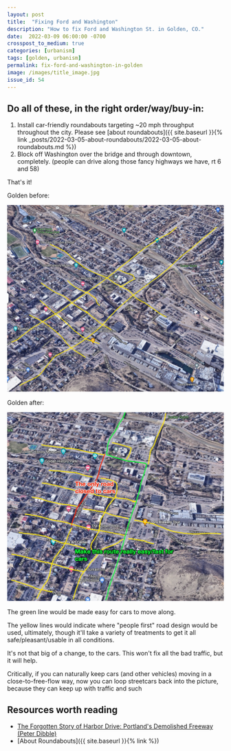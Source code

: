 ```yaml
---
layout: post
title:  "Fixing Ford and Washington"
description: "How to fix Ford and Washington St. in Golden, CO."
date:  2022-03-09 06:00:00 -0700
crosspost_to_medium: true
categories: [urbanism]
tags: [golden, urbanism]
permalink: fix-ford-and-washington-in-golden
image: /images/title_image.jpg
issue_id: 54
---
```


## Do all of these, in the right order/way/buy-in:

1. Install car-friendly roundabouts targeting ~20 mph throughput throughout the city. Please see [about roundabouts]({{ site.baseurl }}{% link _posts/2022-03-05-about-roundabouts/2022-03-05-about-roundabouts.md %})
1. Block off Washington over the bridge and through downtown, completely. (people can drive along those fancy highways we have, rt 6 and 58)

That's it!

Golden before:

![before](/_posts/2022-03-09-ford-washington-fix/before.jpg)

Golden after:

![after](/_posts/2022-03-09-ford-washington-fix/after.jpg)

The green line would be made easy for cars to move along.

The yellow lines would indicate where "people first" road design would be used, ultimately, though it'll take a variety of treatments to get it all safe/pleasant/usable in all conditions.

It's not that big of a change, to the cars. This won't fix all the bad traffic, but it will help.

Critically, if you can naturally keep cars (and other vehicles) moving in a close-to-free-flow way, now you can loop streetcars back into the picture, because they can keep up with traffic and such

## Resources worth reading

- [The Forgotten Story of Harbor Drive: Portland's Demolished Freeway (Peter Dibble)](https://www.youtube.com/watch?v=l2_yNrP0hCY)
- [About Roundabouts]({{ site.baseurl }}{% link  %})